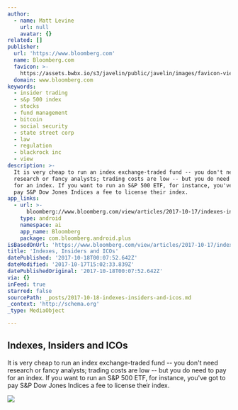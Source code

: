 ```yaml
---
author:
  - name: Matt Levine
    url: null
    avatar: {}
related: []
publisher:
  url: 'https://www.bloomberg.com'
  name: Bloomberg.com
  favicon: >-
    https://assets.bwbx.io/s3/javelin/public/javelin/images/favicon-view-1463622349.png
  domain: www.bloomberg.com
keywords:
  - insider trading
  - s&p 500 index
  - stocks
  - fund management
  - bitcoin
  - social security
  - state street corp
  - law
  - regulation
  - blackrock inc
  - view
description: >-
  It is very cheap to run an index exchange-traded fund -- you don't need
  research or fancy analysts; trading costs are low -- but you do need to pay
  for an index. If you want to run an S&P 500 ETF, for instance, you've got to
  pay S&P Dow Jones Indices a fee to license their index.
app_links:
  - url: >-
      bloomberg://www.bloomberg.com/view/articles/2017-10-17/indexes-insiders-and-icos?utm_medium=applink&utm_source=facebook
    type: android
    namespace: ai
    app_name: Bloomberg
    package: com.bloomberg.android.plus
isBasedOnUrl: 'https://www.bloomberg.com/view/articles/2017-10-17/indexes-insiders-and-icos'
title: 'Indexes, Insiders and ICOs'
datePublished: '2017-10-18T00:07:52.642Z'
dateModified: '2017-10-17T15:02:33.839Z'
datePublishedOriginal: '2017-10-18T00:07:52.642Z'
via: {}
inFeed: true
starred: false
sourcePath: _posts/2017-10-18-indexes-insiders-and-icos.md
_context: 'http://schema.org'
_type: MediaObject

---
```

<article style=""><h1>Indexes, Insiders and ICOs</h1><p>It is very cheap to run an index exchange-traded fund -- you don't need research or fancy analysts; trading costs are low -- but you do need to pay for an index. If you want to run an S&amp;P 500 ETF, for instance, you've got to pay S&amp;P Dow Jones Indices a fee to license their index.</p><img src="https://assets.bwbx.io/s3/javelin/public/javelin/images/social-default-a4f15fa7ee.jpg" /></article>